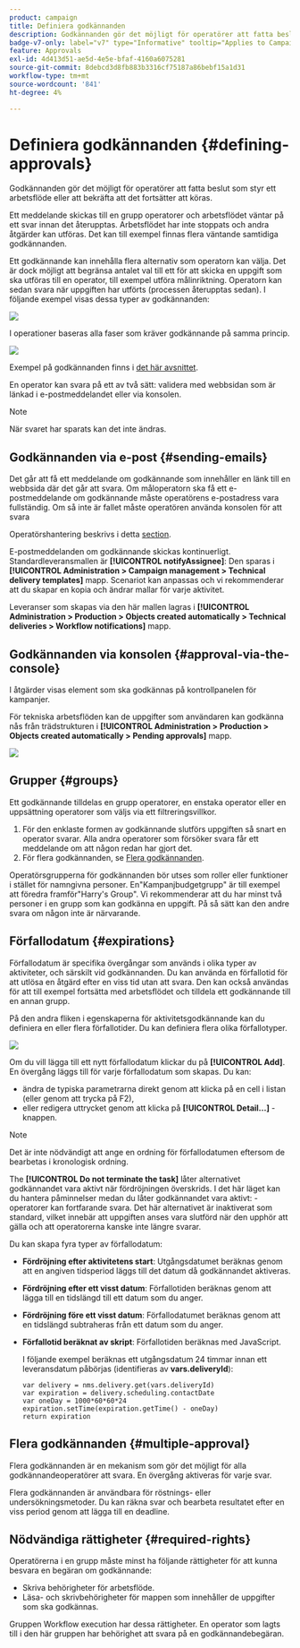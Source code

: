 ```yaml
---
product: campaign
title: Definiera godkännanden
description: Godkännanden gör det möjligt för operatörer att fatta beslut som styr ett arbetsflöde eller att bekräfta att det fortsätter att köras
badge-v7-only: label="v7" type="Informative" tooltip="Applies to Campaign Classic v7 only"
feature: Approvals
exl-id: 4d413d51-ae5d-4e5e-bfaf-4160a6075281
source-git-commit: 8debcd3d8fb883b3316cf75187a86bebf15a1d31
workflow-type: tm+mt
source-wordcount: '841'
ht-degree: 4%

---
```


# Definiera godkännanden {#defining-approvals}



Godkännanden gör det möjligt för operatörer att fatta beslut som styr ett arbetsflöde eller att bekräfta att det fortsätter att köras.

Ett meddelande skickas till en grupp operatorer och arbetsflödet väntar på ett svar innan det återupptas. Arbetsflödet har inte stoppats och andra åtgärder kan utföras. Det kan till exempel finnas flera väntande samtidiga godkännanden.

Ett godkännande kan innehålla flera alternativ som operatorn kan välja. Det är dock möjligt att begränsa antalet val till ett för att skicka en uppgift som ska utföras till en operator, till exempel utföra målinriktning. Operatorn kan sedan svara när uppgiften har utförts (processen återupptas sedan). I följande exempel visas dessa typer av godkännanden:

![](assets/validation-1.png)

I operationer baseras alla faser som kräver godkännande på samma princip.

![](assets/validation-1-in-op.png)

Exempel på godkännanden finns i [det här avsnittet](../../campaign/using/marketing-campaign-approval.md#checking-and-approving-deliveries).

En operator kan svara på ett av två sätt: validera med webbsidan som är länkad i e-postmeddelandet eller via konsolen.

>[!NOTE]
>
>När svaret har sparats kan det inte ändras.

## Godkännanden via e-post {#sending-emails}

Det går att få ett meddelande om godkännande som innehåller en länk till en webbsida där det går att svara. Om måloperatorn ska få ett e-postmeddelande om godkännande måste operatörens e-postadress vara fullständig. Om så inte är fallet måste operatören använda konsolen för att svara

Operatörshantering beskrivs i detta [section](../../platform/using/access-management.md).

E-postmeddelanden om godkännande skickas kontinuerligt. Standardleveransmallen är **[!UICONTROL notifyAssignee]**: Den sparas i **[!UICONTROL Administration > Campaign management > Technical delivery templates]** mapp. Scenariot kan anpassas och vi rekommenderar att du skapar en kopia och ändrar mallar för varje aktivitet.

Leveranser som skapas via den här mallen lagras i **[!UICONTROL Administration > Production > Objects created automatically > Technical deliveries > Workflow notifications]** mapp.

## Godkännanden via konsolen {#approval-via-the-console}

I åtgärder visas element som ska godkännas på kontrollpanelen för kampanjer.

För tekniska arbetsflöden kan de uppgifter som användaren kan godkänna nås från trädstrukturen i **[!UICONTROL Administration > Production > Objects created automatically > Pending approvals]** mapp.

![](assets/validation-node.png)

## Grupper {#groups}

Ett godkännande tilldelas en grupp operatorer, en enstaka operator eller en uppsättning operatorer som väljs via ett filtreringsvillkor.

1. För den enklaste formen av godkännande slutförs uppgiften så snart en operator svarar. Alla andra operatorer som försöker svara får ett meddelande om att någon redan har gjort det.
1. För flera godkännanden, se [Flera godkännanden](#multiple-approval).

Operatörsgrupperna för godkännanden bör utses som roller eller funktioner i stället för namngivna personer. En&quot;Kampanjbudgetgrupp&quot; är till exempel att föredra framför&quot;Harry&#39;s Group&quot;. Vi rekommenderar att du har minst två personer i en grupp som kan godkänna en uppgift. På så sätt kan den andre svara om någon inte är närvarande.

## Förfallodatum {#expirations}

Förfallodatum är specifika övergångar som används i olika typer av aktiviteter, och särskilt vid godkännanden. Du kan använda en förfallotid för att utlösa en åtgärd efter en viss tid utan att svara. Den kan också användas för att till exempel fortsätta med arbetsflödet och tilldela ett godkännande till en annan grupp.

På den andra fliken i egenskaperna för aktivitetsgodkännande kan du definiera en eller flera förfallotider. Du kan definiera flera olika förfallotyper.

![](assets/expiration.png)

Om du vill lägga till ett nytt förfallodatum klickar du på **[!UICONTROL Add]**. En övergång läggs till för varje förfallodatum som skapas. Du kan:

* ändra de typiska parametrarna direkt genom att klicka på en cell i listan (eller genom att trycka på F2),
* eller redigera uttrycket genom att klicka på **[!UICONTROL Detail...]** -knappen.

>[!NOTE]
>
>Det är inte nödvändigt att ange en ordning för förfallodatumen eftersom de bearbetas i kronologisk ordning.

The **[!UICONTROL Do not terminate the task]** låter alternativet godkännandet vara aktivt när fördröjningen överskrids. I det här läget kan du hantera påminnelser medan du låter godkännandet vara aktivt: -operatorer kan fortfarande svara. Det här alternativet är inaktiverat som standard, vilket innebär att uppgiften anses vara slutförd när den upphör att gälla och att operatorerna kanske inte längre svarar.

Du kan skapa fyra typer av förfallodatum:

* **Fördröjning efter aktivitetens start**: Utgångsdatumet beräknas genom att en angiven tidsperiod läggs till det datum då godkännandet aktiveras.
* **Fördröjning efter ett visst datum**: Förfallotiden beräknas genom att lägga till en tidslängd till ett datum som du anger.
* **Fördröjning före ett visst datum**: Förfallodatumet beräknas genom att en tidslängd subtraheras från ett datum som du anger.
* **Förfallotid beräknat av skript**: Förfallotiden beräknas med JavaScript.

   I följande exempel beräknas ett utgångsdatum 24 timmar innan ett leveransdatum påbörjas (identifieras av **vars.deliveryId**):

   ```
   var delivery = nms.delivery.get(vars.deliveryId)
   var expiration = delivery.scheduling.contactDate
   var oneDay = 1000*60*60*24
   expiration.setTime(expiration.getTime() - oneDay)
   return expiration
   ```

## Flera godkännanden {#multiple-approval}

Flera godkännanden är en mekanism som gör det möjligt för alla godkännandeoperatörer att svara. En övergång aktiveras för varje svar.

Flera godkännanden är användbara för röstnings- eller undersökningsmetoder. Du kan räkna svar och bearbeta resultatet efter en viss period genom att lägga till en deadline.

## Nödvändiga rättigheter {#required-rights}

Operatörerna i en grupp måste minst ha följande rättigheter för att kunna besvara en begäran om godkännande:

* Skriva behörigheter för arbetsflöde.
* Läsa- och skrivbehörigheter för mappen som innehåller de uppgifter som ska godkännas.

Gruppen Workflow execution har dessa rättigheter. En operator som lagts till i den här gruppen har behörighet att svara på en godkännandebegäran.
